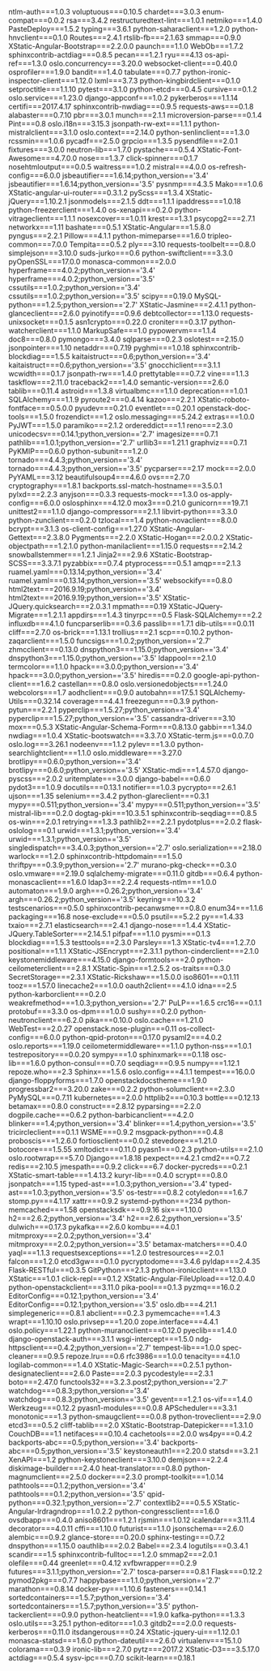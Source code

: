 ntlm-auth===1.0.3
voluptuous===0.10.5
chardet===3.0.3
enum-compat===0.0.2
rsa===3.4.2
restructuredtext-lint===1.0.1
netmiko===1.4.0
PasteDeploy===1.5.2
typing===3.6.1
python-saharaclient===1.2.0
python-hnvclient===0.1.0
Routes===2.4.1
rtslib-fb===2.1.63
smmap===0.9.0
XStatic-Angular-Bootstrap===2.2.0.0
paunch===1.1.0
WebOb===1.7.2
sphinxcontrib-actdiag===0.8.5
pecan===1.2.1
ryu===4.13
os-api-ref===1.3.0
oslo.concurrency===3.20.0
websocket-client===0.40.0
osprofiler===1.9.0
bandit===1.4.0
tabulate===0.7.7
python-ironic-inspector-client===1.12.0
lxml===3.7.3
python-kingbirdclient===0.1.0
setproctitle===1.1.10
pytest===3.1.0
python-etcd===0.4.5
cursive===0.1.2
oslo.service===1.23.0
django-appconf===1.0.2
pykerberos===1.1.14
certifi===2017.4.17
sphinxcontrib-nwdiag===0.9.5
requests-aws===0.1.8
alabaster===0.7.10
pbr===3.0.1
munch===2.1.1
microversion-parse===0.1.4
Pint===0.8
oslo.i18n===3.15.3
jsonpath-rw-ext===1.1.1
python-mistralclient===3.1.0
oslo.context===2.14.0
python-senlinclient===1.3.0
rcssmin===1.0.6
pycadf===2.5.0
grpcio===1.3.5
pysendfile===2.0.1
fixtures===3.0.0
neutron-lib===1.7.0
pystache===0.5.4
XStatic-Font-Awesome===4.7.0.0
nose===1.3.7
click-spinner===0.1.7
nosehtmloutput===0.0.5
waitress===1.0.2
mistral===4.0.0
os-refresh-config===6.0.0
jsbeautifier===1.6.14;python_version=='3.4'
jsbeautifier===1.6.14;python_version=='3.5'
pysnmp===4.3.5
Mako===1.0.6
XStatic-angular-ui-router===0.3.1.2
pyScss===1.3.4
XStatic-jQuery===1.10.2.1
jsonmodels===2.1.5
ddt===1.1.1
ipaddress===1.0.18
python-freezerclient===1.4.0
os-xenapi===0.2.0
python-vitrageclient===1.1.1
nosexcover===1.0.11
krest===1.3.1
psycopg2===2.7.1
networkx===1.11
bashate===0.5.1
XStatic-Angular===1.5.8.0
pyngus===2.2.1
Pillow===4.1.1
python-mimeparse===1.6.0
tripleo-common===7.0.0
Tempita===0.5.2
ply===3.10
requests-toolbelt===0.8.0
simplejson===3.10.0
suds-jurko===0.6
python-swiftclient===3.3.0
pyOpenSSL===17.0.0
monasca-common===2.0.0
hyperframe===4.0.2;python_version=='3.4'
hyperframe===4.0.2;python_version=='3.5'
cssutils===1.0.2;python_version=='3.4'
cssutils===1.0.2;python_version=='3.5'
scipy===0.19.0
MySQL-python===1.2.5;python_version=='2.7'
XStatic-Jasmine===2.4.1.1
python-glanceclient===2.6.0
pyinotify===0.9.6
debtcollector===1.13.0
requests-unixsocket===0.1.5
asn1crypto===0.22.0
croniter===0.3.17
python-watcherclient===1.1.0
MarkupSafe===1.0
pypowervm===1.1.4
doc8===0.8.0
pymongo===3.4.0
sqlparse===0.2.3
oslotest===2.15.0
jsonpointer===1.10
netaddr===0.7.19
pyghmi===1.0.18
sphinxcontrib-blockdiag===1.5.5
kaitaistruct===0.6;python_version=='3.4'
kaitaistruct===0.6;python_version=='3.5'
gnocchiclient===3.1.1
wcwidth===0.1.7
jsonpath-rw===1.4.0
prettytable===0.7.2
vine===1.1.3
taskflow===2.11.0
traceback2===1.4.0
semantic-version===2.6.0
tablib===0.11.4
astroid===1.3.8
virtualbmc===1.1.0
deprecation===1.0.1
SQLAlchemy===1.1.9
pyroute2===0.4.14
kazoo===2.2.1
XStatic-roboto-fontface===0.5.0.0
pyudev===0.21.0
eventlet===0.20.1
openstack-doc-tools===1.5.0
frozendict===1.2
oslo.messaging===5.24.2
extras===1.0.0
PyJWT===1.5.0
paramiko===2.1.2
ordereddict===1.1
reno===2.3.0
unicodecsv===0.14.1;python_version=='2.7'
imagesize===0.7.1
pathlib===1.0.1;python_version=='2.7'
urllib3===1.21.1
graphviz===0.7.1
PyKMIP===0.6.0
python-subunit===1.2.0
tornado===4.4.3;python_version=='3.4'
tornado===4.4.3;python_version=='3.5'
pycparser===2.17
mock===2.0.0
PyYAML===3.12
beautifulsoup4===4.6.0
ovs===2.7.0
cryptography===1.8.1
backports.ssl-match-hostname===3.5.0.1
pylxd===2.2.3
anyjson===0.3.3
requests-mock===1.3.0
os-apply-config===6.0.0
oslosphinx===4.12.0
mox3===0.21.0
gunicorn===19.7.1
unittest2===1.1.0
django-compressor===2.1.1
libvirt-python===3.3.0
python-zunclient===0.2.0
tzlocal===1.4
python-novaclient===8.0.0
bcrypt===3.1.3
os-client-config===1.27.0
XStatic-Angular-Gettext===2.3.8.0
Pygments===2.2.0
XStatic-Hogan===2.0.0.2
XStatic-objectpath===1.2.1.0
python-manilaclient===1.15.0
requests===2.14.2
snowballstemmer===1.2.1
Jinja2===2.9.6
XStatic-Bootstrap-SCSS===3.3.7.1
pyzabbix===0.7.4
ptyprocess===0.5.1
amqp===2.1.3
ruamel.yaml===0.13.14;python_version=='3.4'
ruamel.yaml===0.13.14;python_version=='3.5'
websockify===0.8.0
html2text===2016.9.19;python_version=='3.4'
html2text===2016.9.19;python_version=='3.5'
XStatic-JQuery.quicksearch===2.0.3.1
mpmath===0.19
XStatic-JQuery-Migrate===1.2.1.1
appdirs===1.4.3
tinyrpc===0.5
Flask-SQLAlchemy===2.2
influxdb===4.1.0
funcparserlib===0.3.6
passlib===1.7.1
dib-utils===0.0.11
cliff===2.7.0
os-brick===1.13.1
trollius===2.1
scp===0.10.2
python-zaqarclient===1.5.0
funcsigs===1.0.2;python_version=='2.7'
zhmcclient===0.13.0
dnspython3===1.15.0;python_version=='3.4'
dnspython3===1.15.0;python_version=='3.5'
ldappool===2.1.0
termcolor===1.1.0
hpack===3.0.0;python_version=='3.4'
hpack===3.0.0;python_version=='3.5'
hiredis===0.2.0
google-api-python-client===1.6.2
castellan===0.8.0
oslo.versionedobjects===1.24.0
webcolors===1.7
aodhclient===0.9.0
autobahn===17.5.1
SQLAlchemy-Utils===0.32.14
coverage===4.4.1
freezegun===0.3.9
python-pytun===2.2.1
pyperclip===1.5.27;python_version=='3.4'
pyperclip===1.5.27;python_version=='3.5'
cassandra-driver===3.10
mox===0.5.3
XStatic-Angular-Schema-Form===0.8.13.0
gabbi===1.34.0
nwdiag===1.0.4
XStatic-bootswatch===3.3.7.0
XStatic-term.js===0.0.7.0
oslo.log===3.26.1
nodeenv===1.1.2
pylev===1.3.0
python-searchlightclient===1.1.0
oslo.middleware===3.27.0
brotlipy===0.6.0;python_version=='3.4'
brotlipy===0.6.0;python_version=='3.5'
XStatic-mdi===1.4.57.0
django-pyscss===2.0.2
uritemplate===3.0.0
django-babel===0.6.0
pydot3===1.0.9
docutils===0.13.1
notifier===1.0.3
pycrypto===2.6.1
ujson===1.35
selenium===3.4.2
python-glareclient===0.3.1
mypy===0.511;python_version=='3.4'
mypy===0.511;python_version=='3.5'
mistral-lib===0.2.0
dogtag-pki===10.3.5.1
sphinxcontrib-seqdiag===0.8.5
os-win===2.0.1
retrying===1.3.3
pathlib2===2.2.1
pydotplus===2.0.2
flask-oslolog===0.1
urwid===1.3.1;python_version=='3.4'
urwid===1.3.1;python_version=='3.5'
singledispatch===3.4.0.3;python_version=='2.7'
oslo.serialization===2.18.0
warlock===1.2.0
sphinxcontrib-httpdomain===1.5.0
thriftpy===0.3.9;python_version=='2.7'
murano-pkg-check===0.3.0
oslo.vmware===2.19.0
sqlalchemy-migrate===0.11.0
gitdb===0.6.4
python-monascaclient===1.6.0
ldap3===2.2.4
requests-ntlm===1.0.0
automaton===1.9.0
argh===0.26.2;python_version=='3.4'
argh===0.26.2;python_version=='3.5'
keyring===10.3.2
testscenarios===0.5.0
sphinxcontrib-pecanwsme===0.8.0
enum34===1.1.6
packaging===16.8
nose-exclude===0.5.0
psutil===5.2.2
py===1.4.33
txaio===2.7.1
elasticsearch===2.4.1
django-nose===1.4.4
XStatic-JQuery.TableSorter===2.14.5.1
pifpaf===1.1.0
pysmi===0.1.3
blockdiag===1.5.3
testtools===2.3.0
Parsley===1.3
XStatic-tv4===1.2.7.0
positional===1.1.1
XStatic-JSEncrypt===2.3.1.1
python-cinderclient===2.1.0
keystonemiddleware===4.15.0
django-formtools===2.0
python-ceilometerclient===2.8.1
XStatic-Spin===1.2.5.2
os-traits===0.3.0
SecretStorage===2.3.1
XStatic-Rickshaw===1.5.0.0
iso8601===0.1.11
tooz===1.57.0
linecache2===1.0.0
oauth2client===4.1.0
idna===2.5
python-karborclient===0.2.0
weakrefmethod===1.0.3;python_version=='2.7'
PuLP===1.6.5
crc16===0.1.1
protobuf===3.3.0
os-dpm===1.0.0
sushy===0.2.0
python-neutronclient===6.2.0
pika===0.10.0
oslo.cache===1.21.0
WebTest===2.0.27
openstack.nose-plugin===0.11
os-collect-config===6.0.0
python-qpid-proton===0.17.0
pysaml2===4.0.2
oslo.reports===1.19.0
ceilometermiddleware===1.1.0
python-nss===1.0.1
testrepository===0.0.20
sympy===1.0
sphinxmark===0.1.18
osc-lib===1.6.0
python-consul===0.7.0
seqdiag===0.9.5
numpy===1.12.1
repoze.who===2.3
Sphinx===1.5.6
oslo.config===4.1.1
tempest===16.0.0
django-floppyforms===1.7.0
openstackdocstheme===1.9.0
progressbar2===3.20.0
zake===0.2.2
python-solumclient===2.3.0
PyMySQL===0.7.11
kubernetes===2.0.0
httplib2===0.10.3
bottle===0.12.13
betamax===0.8.0
construct===2.8.12
pyparsing===2.2.0
dogpile.cache===0.6.2
python-barbicanclient===4.2.0
blinker===1.4;python_version=='3.4'
blinker===1.4;python_version=='3.5'
tricircleclient===0.1.1
WSME===0.9.2
msgpack-python===0.4.8
proboscis===1.2.6.0
fortiosclient===0.0.2
stevedore===1.21.0
botocore===1.5.55
xmltodict===0.11.0
pyasn1===0.2.3
python-utils===2.1.0
oslo.rootwrap===5.7.0
Django===1.8.18
pexpect===4.2.1
cmd2===0.7.2
redis===2.10.5
jmespath===0.9.2
click===6.7
docker-pycreds===0.2.1
XStatic-smart-table===1.4.13.2
kuryr-lib===0.4.0
scrypt===0.8.0
jsonpatch===1.15
typed-ast===1.0.3;python_version=='3.4'
typed-ast===1.0.3;python_version=='3.5'
os-testr===0.8.2
cotyledon===1.6.7
stomp.py===4.1.17
xattr===0.9.2
systemd-python===234
python-memcached===1.58
openstacksdk===0.9.16
six===1.10.0
h2===2.6.2;python_version=='3.4'
h2===2.6.2;python_version=='3.5'
dulwich===0.17.3
pykafka===2.6.0
kombu===4.0.1
mitmproxy===2.0.2;python_version=='3.4'
mitmproxy===2.0.2;python_version=='3.5'
betamax-matchers===0.4.0
yaql===1.1.3
requestsexceptions===1.2.0
testresources===2.0.1
falcon===1.2.0
etcd3gw===0.1.0
pycryptodome===3.4.6
pyldap===2.4.35
Flask-RESTful===0.3.5
GitPython===2.1.3
python-ironicclient===1.13.0
XStatic===1.0.1
click-repl===0.1.2
XStatic-Angular-FileUpload===12.0.4.0
python-openstackclient===3.11.0
pika-pool===0.1.3
pyzmq===16.0.2
EditorConfig===0.12.1;python_version=='3.4'
EditorConfig===0.12.1;python_version=='3.5'
oslo.db===4.21.1
simplegeneric===0.8.1
abclient===0.2.3
pymemcache===1.4.3
wrapt===1.10.10
oslo.privsep===1.20.0
zope.interface===4.4.1
oslo.policy===1.22.1
python-muranoclient===0.12.0
pyeclib===1.4.0
django-openstack-auth===3.1.1
wsgi-intercept===1.5.0
ndg-httpsclient===0.4.2;python_version=='2.7'
tempest-lib===1.0.0
spec-cleaner===0.9.5
repoze.lru===0.6
rfc3986===1.0.0
tenacity===4.1.0
logilab-common===1.4.0
XStatic-Magic-Search===0.2.5.1
python-designateclient===2.6.0
Paste===2.0.3
pycodestyle===2.3.1
boto===2.47.0
functools32===3.2.3.post2;python_version=='2.7'
watchdog===0.8.3;python_version=='3.4'
watchdog===0.8.3;python_version=='3.5'
gevent===1.2.1
os-vif===1.4.0
Werkzeug===0.12.2
pyasn1-modules===0.0.8
APScheduler===3.3.1
monotonic===1.3
python-smaugclient===0.0.8
python-troveclient===2.9.0
etcd3===0.5.2
cliff-tablib===2.0
XStatic-Bootstrap-Datepicker===1.3.1.0
CouchDB===1.1
netifaces===0.10.4
cachetools===2.0.0
ws4py===0.4.2
backports-abc===0.5;python_version=='3.4'
backports-abc===0.5;python_version=='3.5'
keystoneauth1===2.20.0
statsd===3.2.1
XenAPI===1.2
python-keystoneclient===3.10.0
demjson===2.2.4
diskimage-builder===2.4.0
heat-translator===0.8.0
python-magnumclient===2.5.0
docker===2.3.0
prompt-toolkit===1.0.14
pathtools===0.1.2;python_version=='3.4'
pathtools===0.1.2;python_version=='3.5'
qpid-python===0.32.1;python_version=='2.7'
contextlib2===0.5.5
XStatic-Angular-lrdragndrop===1.0.2.2
python-congressclient===1.6.0
ovsdbapp===0.4.0
aniso8601===1.2.1
rjsmin===1.0.12
icalendar===3.11.4
decorator===4.0.11
cffi===1.10.0
futurist===1.1.0
jsonschema===2.6.0
alembic===0.9.2
glance-store===0.20.0
sphinx-testing===0.7.2
dnspython===1.15.0
oauthlib===2.0.2
Babel===2.3.4
logutils===0.3.4.1
scandir===1.5
sphinxcontrib-fulltoc===1.2.0
smmap2===2.0.1
olefile===0.44
greenlet===0.4.12
xvfbwrapper===0.2.9
futures===3.1.1;python_version=='2.7'
tosca-parser===0.8.1
Flask===0.12.2
pymod2pkg===0.7.7
happybase===1.1.0;python_version=='2.7'
marathon===0.8.14
docker-py===1.10.6
fasteners===0.14.1
sortedcontainers===1.5.7;python_version=='3.4'
sortedcontainers===1.5.7;python_version=='3.5'
python-tackerclient===0.9.0
python-heatclient===1.9.0
kafka-python===1.3.3
oslo.utils===3.25.1
python-editor===1.0.3
gitdb2===2.0.0
requests-kerberos===0.11.0
itsdangerous===0.24
XStatic-jquery-ui===1.12.0.1
monasca-statsd===1.6.0
python-dateutil===2.6.0
virtualenv===15.1.0
colorama===0.3.9
ironic-lib===2.7.0
pytz===2017.2
XStatic-D3===3.5.17.0
actdiag===0.5.4
sysv-ipc===0.7.0
scikit-learn===0.18.1
